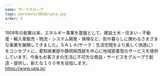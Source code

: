 ```yaml
---
name: サーラグループ
logo: partners/2020/sala.jpg
order: 5
---
```

1909年の創業以来、エネルギー事業を基盤として、建設土木・住まい・不動産・輸入車販売・物流・システム開発・保険など、街や暮らしに関わるさまざまな事業を展開してきました。ＳＡＬＡ(サーラ：生活空間をより美しく快適に）をコンセプトに、愛知県東部や静岡県西部を中心に地域密着型のサービスを提供しています。今後もお客さまの生活に不可欠な商品・サービスをグループで創造・提供し、新たな１００年を目指します。  
https://www.sala.jp/
